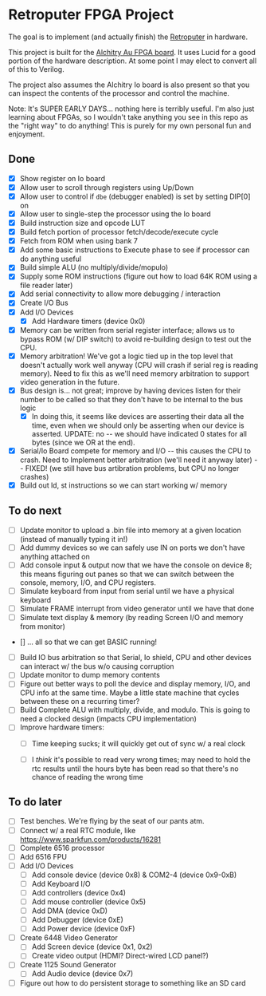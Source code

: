# Retroputer FPGA Project

The goal is to implement (and actually finish) the [Retroputer](https://github.com/kerrishotts/retroputer/tree/develop-2.0) in hardware.

This project is built for the [Alchitry Au FPGA board](https://alchitry.com/boards/au). It uses Lucid for a good portion of the hardware description. At some point I may elect to convert all of this to Verilog.

The project also assumes the Alchitry Io board is also present so that you can inspect the contents of the processor and control the machine.

Note: It's SUPER EARLY DAYS... nothing here is terribly useful. I'm also just learning about FPGAs, so I wouldn't take anything you see in this repo as the "right way" to do anything! This is purely for my own personal fun and enjoyment.

## Done

- [X] Show register on Io board
- [X] Allow user to scroll through registers using Up/Down
- [X] Allow user to control if `dbe` (debugger enabled) is set by setting DIP[0] on
- [X] Allow user to single-step the processor using the Io board
- [X] Build instruction size and opcode LUT
- [X] Build fetch portion of processor fetch/decode/execute cycle
- [X] Fetch from ROM when using bank 7
- [X] Add some basic instructions to Execute phase to see if processor can do anything useful
- [X] Build simple ALU (no multiply/divide/mopulo)
- [X] Supply some ROM instructions (figure out how to load 64K ROM using a file reader later)
- [X] Add serial connectivity to allow more debugging / interaction
- [X] Create I/O Bus
- [X] Add I/O Devices
  - [X] Add Hardware timers (device 0x0)
- [X] Memory can be written from serial register interface; allows us to bypass ROM (w/ DIP switch) to avoid re-building design to test out the CPU.
- [X] Memory arbitration! We've got a logic tied up in the top level that doesn't actually work well anyway (CPU will crash if serial reg is reading memory). Need to fix this as we'll need memory arbitration to support video generation in the future.
- [X] Bus design is... not great; improve by having devices listen for their number to be called so that they don't have to be internal to the bus logic
  - [X] In doing this, it seems like devices are asserting their data all the time, even when we should only be asserting when our device is asserted. UPDATE: no -- we should have indicated 0 states for all bytes (since we OR at the end).
- [X] Serial/Io Board compete for memory and I/O -- this causes the CPU to crash. Need to Implement better arbitration (we'll need it anyway later) -- FIXED! (we still have bus artibration problems, but CPU no longer crashes)
- [X] Build out ld, st instructions so we can start working w/ memory

## To do next

- [ ] Update monitor to upload a .bin file into memory at a given location (instead of manually typing it in!)
- [ ] Add dummy devices so we can safely use IN on ports we don't have anything attached on
- [ ] Add console input & output now that we have the console on device 8; this means figuring out panes so that we can switch between the console, memory, I/O, and CPU registers.
- [ ] Simulate keyboard from input from serial until we have a physical keyboard
- [ ] Simulate FRAME interrupt from video generator until we have that done
- [ ] Simulate text display & memory (by reading Screen I/O and memory from monitor)
- [] ... all so that we can get BASIC running!
- [ ] Build IO bus arbitration so that Serial, Io shield, CPU and other devices can interact w/ the bus w/o causing corruption
- [ ] Update monitor to dump memory contents
- [ ] Figure out better ways to poll the device and display memory, I/O, and CPU info at the same time. Maybe a little state machine that cycles between these on a recurring timer?
- [ ] Build Complete ALU with multiply, divide, and modulo. This is going to need a clocked design (impacts CPU implementation)
- [ ] Improve hardware timers:
  - [ ] Time keeping sucks; it will quickly get out of sync w/ a real clock
  - [ ] I _think_ it's possible to read very wrong times; may need to hold the rtc results until the hours byte has been read so that there's no chance of reading the wrong time


## To do later

- [ ] Test benches. We're flying by the seat of our pants atm.
- [ ] Connect w/ a real RTC module, like https://www.sparkfun.com/products/16281
- [ ] Complete 6516 processor
- [ ] Add 6516 FPU
- [ ] Add I/O Devices
  - [ ] Add console device (device 0x8) & COM2-4 (device 0x9-0xB)
  - [ ] Add Keyboard I/O
  - [ ] Add controllers (device 0x4)
  - [ ] Add mouse controller (device 0x5)
  - [ ] Add DMA (device 0xD)
  - [ ] Add Debugger (device 0xE)
  - [ ] Add Power device (device 0xF)
- [ ] Create 6448 Video Generator
  - [ ] Add Screen device (device 0x1, 0x2)
  - [ ] Create video output (HDMI? Direct-wired LCD panel?)
- [ ] Create 1125 Sound Generator
  - [ ] Add Audio device (device 0x7)
- [ ] Figure out how to do persistent storage to something like an SD card
